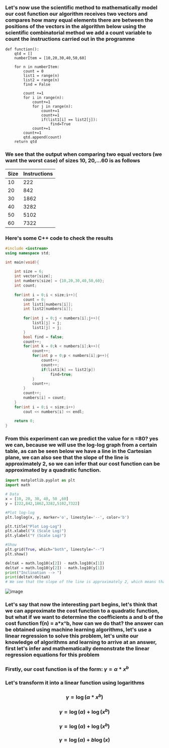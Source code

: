 ### Let's now use the scientific method to mathematically model our cost function our algorithm receives two vectors and compares how many equal elements there are between the positions of the vectors in the algorithm below using the scientific combinatorial method we add a count variable to count the instructions carried out in the programme

```
def function():
    qtd = []
    numberItem = [10,20,30,40,50,60]
    
    for n in numberItem:
        count = 0
        list1 = range(n)
        list2 = range(n)
        find = False
        
        count +=1
        for i in range(n):
            count+=1
            for j in range(n):
                count+=1
                count+=1
                if(list1[i] == list2[j]):
                    find=True
            count+=1
        count+=1
        qtd.append(count)
    return qtd
```
### We see that the output when comparing two equal vectors (we want the worst case) of sizes 10, 20,...60 is as follows


|Size  | Instructions |
|------|--------------|
| 10   |     222      |
| 20   |     842      |
| 30   |     1862     |
| 40   |     3282     |
| 50   |     5102     |
| 60   |     7322     |

### Here's some C++ code to check the results

``` cpp
#include <iostream>
using namespace std;

int main(void){
    
    int size = 6;
    int vector[size];
    int numbers[size] = {10,20,30,40,50,60};
    int count;
    
    for(int i = 0;i < size;i++){
        count = 0;
        int list1[numbers[i]];
        int list2[numbers[i]];
        
        for(int j = 0;j < numbers[i];j++){
            list1[j] = j;
            list1[j] = j;
        }
        bool find = false;
        count++;
        for(int k = 0;k < numbers[i];k++){
            count++;
            for(int p = 0;p < numbers[i];p++){
                count++;
                count++;
                if(list1[k] == list2[p])
                    find=true;
            }
            count++;
        }
        count++;
        numbers[i] = count;
    }
    for(int i = 0;i < size;i++)
        cout << numbers[i] << endl;
        
    return 0;
}
```
### From this experiment can we predict the value for n =80? yes we can, because we will use the log-log graph from a certain table, as can be seen below we have a line in the Cartesian plane, we can also see that the slope of the line is approximately 2, so we can infer that our cost function can be approximated by a quadratic function.

``` py
import matplotlib.pyplot as plt
import math

# Data
x = [10, 20, 30, 40, 50 ,60]
y = [222,842,1862,3282,5102,7322]

#Plot log-log
plt.loglog(x, y, marker='o', linestyle='--', color='b')

plt.title("Plot Log-Log")
plt.xlabel("X (Scale Log)")
plt.ylabel("Y (Scale Log)")

#Show 
plt.grid(True, which="both", linestyle="--")
plt.show()

deltaX = math.log10(x[2]) - math.log10(x[1])
deltaY = math.log10(y[2]) - math.log10(y[1])
print("Inclination --> ")
print(deltaY/deltaX)
# We see that the slope of the line is approximately 2, which means that the cost function can be considered a quadratic function

```
![image](https://github.com/user-attachments/assets/39d4c6c8-70e6-4675-84ee-b2390d3cb727)

### Let's say that now the interesting part begins, let's think that we can approximate the cost function to a quadratic function, but what if we want to determine the coefficients a and b of the cost function f(n) = a*x^b, how can we do that? the answer can be obtained using machine learning algorithms, let's use a linear regression to solve this problem, let's unite our knowledge of algorithms and learning to arrive at an answer, first let's infer and mathematically demonstrate the linear regression equations for this problem

### Firstly, our cost function is of the form: $\gamma = \alpha * x^{b}$

### Let's transform it into a linear function using logarithms 

### $$\gamma =\log(\alpha* x^{b})$$
### $$\gamma =\log(\alpha) + \log(x^{b})$$
### $$\gamma =\log(\alpha) + \log(x^{b})$$
### $$\gamma =\log(\alpha)+ b\log(x)$$



